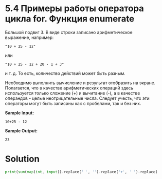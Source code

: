 # 5.4 Примеры работы оператора цикла for. Функция enumerate

Большой подвиг 3. В виде строки записано арифметическое выражение, например:
```
"10 + 25 - 12"
```
или
```
"10 + 25 - 12 + 20 - 1 + 3"
```
и т. д. То есть, количество действий может быть разным.

Необходимо выполнить вычисление и результат отобразить на экране. Полагается, что в качестве арифметических операций здесь используется только сложение (+) и вычитание (-), а в качестве операндов - целые неотрицательные числа. Следует учесть, что эти операторы могут быть записаны как с пробелами, так и без них.

**Sample Input:**
```
10+25 - 12
```
**Sample Output:**
```
23
```

# Solution
```python
print(sum(map(int, input().replace(' ', '').replace('+', ' ').replace('-',' -').split())))
```